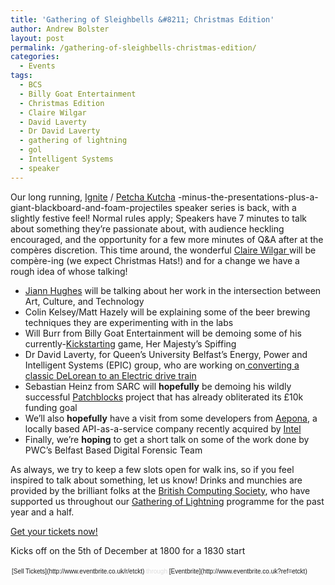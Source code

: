 ```yaml
---
title: 'Gathering of Sleighbells &#8211; Christmas Edition'
author: Andrew Bolster
layout: post
permalink: /gathering-of-sleighbells-christmas-edition/
categories:
  - Events
tags:
  - BCS
  - Billy Goat Entertainment
  - Christmas Edition
  - Claire Wilgar
  - David Laverty
  - Dr David Laverty
  - gathering of lightning
  - gol
  - Intelligent Systems
  - speaker
---
```

Our long running, [Ignite][1] / [Petcha Kutcha][2] -minus-the-presentations-plus-a-giant-blackboard-and-foam-projectiles speaker series is back, with a slightly festive feel! Normal rules apply; Speakers have 7 minutes to talk about something they&#8217;re passionate about, with audience heckling encouraged, and the opportunity for a few more minutes of Q&A after at the compères discretion. This time around, the wonderful [Claire Wilgar ][3]will be compère-ing (we expect Christmas Hats!) and for a change we have a rough idea of whose talking!

*   [Jiann Hughes](http://jiannhughes.com/) will be talking about her work in the intersection between Art, Culture, and Technology
*   Colin Kelsey/Matt Hazely will be explaining some of the beer brewing techniques they are experimenting with in the labs
*   Will Burr from Billy Goat Entertainment will be demoing some of his currently-[Kickstarting](http://www.kickstarter.com/projects/1236117571/her-majestys-spiffing) game, Her Majesty&#8217;s Spiffing
*   Dr David Laverty, for Queen&#8217;s University Belfast&#8217;s Energy, Power and Intelligent Systems (EPIC) group, who are working on[ converting a classic DeLorean to an Electric drive train](https://www.facebook.com/QUBEV)
*   Sebastian Heinz from SARC will **hopefully** be demoing his wildly successful [Patchblocks](http://www.kickstarter.com/projects/2012099678/patchblocks-programmable-mini-synth-modules) project that has already obliterated its £10k funding goal
*   We&#8217;ll also **hopefully** have a visit from some developers from [Aepona](http://www.aepona.com), a locally based API-as-a-service company recently acquired by [Intel](http://www.aepona.com/intel-and-aepona/)
*   Finally, we&#8217;re **hoping** to get a short talk on some of the work done by PWC&#8217;s Belfast Based Digital Forensic Team

As always, we try to keep a few slots open for walk ins, so if you feel inspired to talk about something, let us know! Drinks and munchies are provided by the brilliant folks at the [British Computing Society](http://www.bcs.org/category/10444), who have supported us throughout our <a title="Gathering of Lightning" href="http://farsetlabs.org.uk/blog/gathering-of-lightening/" target="_blank">Gathering of Lightning</a> programme for the past year and a half.

[Get your tickets now!][4]

<p dir="ltr">
  Kicks off on the 5th of December at 1800 for a 1830 start
</p>

<div style="width:100%; text-align:left;" >
  <div style="font-family:Helvetica, Arial; font-size:10px; padding:5px 0 5px; margin:2px; width:100%; text-align:left;" >
    [Sell Tickets](http://www.eventbrite.co.uk/r/etckt) <span style="color:#ddd;">through</span> [Eventbrite](http://www.eventbrite.co.uk?ref=etckt)
  </div>
</div>

 [1]: http://en.wikipedia.org/wiki/Ignite_%28event%29
 [2]: http://www.pechakucha.org/faq
 [3]: https://twitter.com/clairedotw
 [4]: https://www.eventbrite.co.uk/e/bcs-gathering-of-sleighbells-tickets-9009286017
